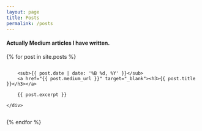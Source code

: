 ```yaml
---
layout: page
title: Posts
permalink: /posts
---
```

<script async src="https://www.googletagmanager.com/gtag/js?id=UA-90123342-2"></script>
<script>
  window.dataLayer = window.dataLayer || [];
  function gtag(){dataLayer.push(arguments);}
  gtag('js', new Date());

  gtag('config', 'UA-90123342-2');
</script>

<h4 class='title-sub'>Actually Medium articles I have written.</h4>

{% for post in site.posts %}
<div class="row">
	<div class="small-12 columns">

		<sub>{{ post.date | date: '%B %d, %Y' }}</sub>
		<a href="{{ post.medium_url }}" target="_blank"><h3>{{ post.title }}</h3></a>

	  	{{ post.excerpt }}

	</div>
</div>

{% endfor %}
